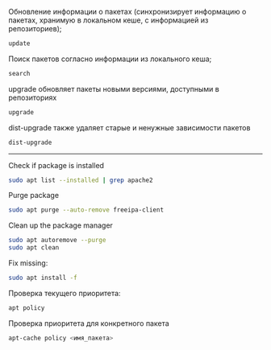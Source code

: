 Обновление информации о пакетах (синхронизирует информацию о пакетах, хранимую в локальном кеше, с
информацией из репозиториев);
```bash
update
```

Поиск пакетов согласно информации из локального кеша;
```bash
search
```

upgrade обновляет пакеты новыми версиями, доступными в репозиториях
```bash
upgrade
```

dist-upgrade также удаляет старые и ненужные зависимости пакетов
```bash
dist-upgrade
```

----------------------------------------------------------------------------------------------------

Check if package is installed
```bash
sudo apt list --installed | grep apache2
```

Purge package
```bash
sudo apt purge --auto-remove freeipa-client
```

Clean up the package manager
```bash
sudo apt autoremove --purge
sudo apt clean
```


Fix missing:
```bash
sudo apt install -f
```

Проверка текущего приоритета:
```bash
apt policy
```

Проверка приоритета для конкретного пакета
```bash
apt-cache policy <имя_пакета>
```
